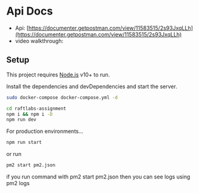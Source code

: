 # Api Docs
- Api: [https://documenter.getpostman.com/view/11583515/2s93JxqLLh](https://documenter.getpostman.com/view/11583515/2s93JxqLLh)
- video walkthrough: 



## Setup

This project requires [Node.js](https://nodejs.org/) v10+ to run.

Install the dependencies and devDependencies and start the server.
```sh
sudo docker-compose docker-compose.yml -d
```

```sh
cd raftlabs-assignment
npm i && npm i -D
npm run dev
```

For production environments...

```sh
npm run start
```
or run 
```sh
pm2 start pm2.json
```

if you run command with pm2 start pm2.json then you can see logs using pm2 logs

